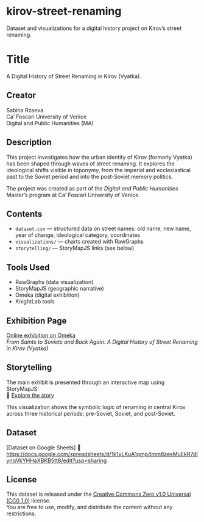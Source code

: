 # kirov-street-renaming
Dataset and visualizations for a digital history project on Kirov’s street renaming.

# Title
A Digital History of Street Renaming in Kirov (Vyatka).

## Creator

Sabina Rzaeva  
Ca’ Foscari University of Venice  
Digital and Public Humanities (MA)

## Description

This project investigates how the urban identity of Kirov (formerly Vyatka) has been shaped through waves of street renaming. It explores the ideological shifts visible in toponymy, from the imperial and ecclesiastical past to the Soviet period and into the post-Soviet memory politics.

The project was created as part of the *Digital and Public Humanities* Master’s program at Ca’ Foscari University of Venice.

## Contents

- `dataset.csv` — structured data on street names: old name, new name, year of change, ideological category, coordinates
- `visualizations/` — charts created with RawGraphs
- `storytelling/` — StoryMapJS links (see below)


## Tools Used

- RawGraphs (data visualization)
- StoryMapJS (geographic narrative)
- Omeka (digital exhibition)
- KnightLab tools

## Exhibition Page

[Online exhibition on Omeka](https://renamedstreets.omeka.net/exhibits/show/kirov-streets/kirov-streets-web)  
*From Saints to Soviets and Back Again: A Digital History of Street Renaming in Kirov (Vyatka)*
## Storytelling

The main exhibit is presented through an interactive map using StoryMapJS:  
🔗 [Explore the story](https://uploads.knightlab.com/storymapjs/4ff8b19536a43b9a45a473d3f1c9cf15/exam-1/index.html)

This visualization shows the symbolic logic of renaming in central Kirov across three historical periods: pre-Soviet, Soviet, and post-Soviet.

## Dataset

[Dataset on Google Sheets]
  🔗 https://docs.google.com/spreadsheets/d/1k1yLKuA1qmp4mm8zesMuEkR7dIynqVkYHHaXBKB5tt8/edit?usp=sharing  


## License

This dataset is released under the [Creative Commons Zero v1.0 Universal (CC0 1.0)](https://creativecommons.org/publicdomain/zero/1.0/) license.  
You are free to use, modify, and distribute the content without any restrictions.


